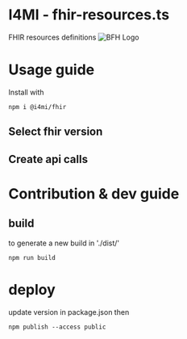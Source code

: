 # I4MI - fhir-resources.ts
FHIR resources definitions
![BFH Logo](https://res.cloudinary.com/industry-plus/image/upload/if_w_div_h_gt_1.75_and_w_div_h_lt_1.79,ar_16:9,c_scale,w_200/if_else,ar_16:9,b_rgb:ffffff,c_pad,w_200/dpr_3.0,f_auto,q_auto:best/v1545052384/listing-logo/logo-cropped-berner-fachhochschule-technik-und-informatik-4587)

# Usage guide

Install with
```
npm i @i4mi/fhir
```

## Select fhir version


## Create api calls


# Contribution & dev guide

## build

to generate a new build in './dist/' 
```
npm run build
```

# deploy

update version in package.json
then
```
npm publish --access public
```
